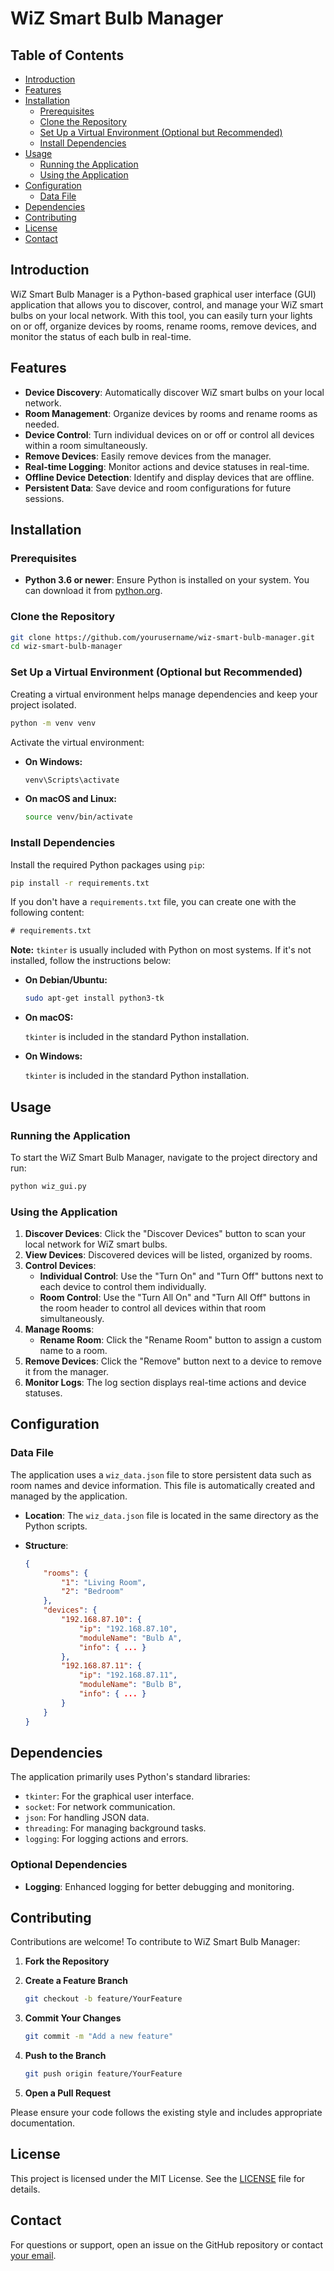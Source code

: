 # WiZ Smart Bulb Manager


## Table of Contents

- [Introduction](#introduction)
- [Features](#features)
- [Installation](#installation)
  - [Prerequisites](#prerequisites)
  - [Clone the Repository](#clone-the-repository)
  - [Set Up a Virtual Environment (Optional but Recommended)](#set-up-a-virtual-environment-optional-but-recommended)
  - [Install Dependencies](#install-dependencies)
- [Usage](#usage)
  - [Running the Application](#running-the-application)
  - [Using the Application](#using-the-application)
- [Configuration](#configuration)
  - [Data File](#data-file)
- [Dependencies](#dependencies)
- [Contributing](#contributing)
- [License](#license)
- [Contact](#contact)

## Introduction

WiZ Smart Bulb Manager is a Python-based graphical user interface (GUI) application that allows you to discover, control, and manage your WiZ smart bulbs on your local network. With this tool, you can easily turn your lights on or off, organize devices by rooms, rename rooms, remove devices, and monitor the status of each bulb in real-time.

## Features

- **Device Discovery**: Automatically discover WiZ smart bulbs on your local network.
- **Room Management**: Organize devices by rooms and rename rooms as needed.
- **Device Control**: Turn individual devices on or off or control all devices within a room simultaneously.
- **Remove Devices**: Easily remove devices from the manager.
- **Real-time Logging**: Monitor actions and device statuses in real-time.
- **Offline Device Detection**: Identify and display devices that are offline.
- **Persistent Data**: Save device and room configurations for future sessions.

## Installation

### Prerequisites

- **Python 3.6 or newer**: Ensure Python is installed on your system. You can download it from [python.org](https://www.python.org/downloads/).

### Clone the Repository

```bash
git clone https://github.com/yourusername/wiz-smart-bulb-manager.git
cd wiz-smart-bulb-manager
```

### Set Up a Virtual Environment (Optional but Recommended)

Creating a virtual environment helps manage dependencies and keep your project isolated.

```bash
python -m venv venv
```

Activate the virtual environment:

- **On Windows:**

  ```bash
  venv\Scripts\activate
  ```

- **On macOS and Linux:**

  ```bash
  source venv/bin/activate
  ```

### Install Dependencies

Install the required Python packages using `pip`:

```bash
pip install -r requirements.txt
```

If you don't have a `requirements.txt` file, you can create one with the following content:

```txt
# requirements.txt
```

**Note:** `tkinter` is usually included with Python on most systems. If it's not installed, follow the instructions below:

- **On Debian/Ubuntu:**

  ```bash
  sudo apt-get install python3-tk
  ```

- **On macOS:**

  `tkinter` is included in the standard Python installation.

- **On Windows:**

  `tkinter` is included in the standard Python installation.

## Usage

### Running the Application

To start the WiZ Smart Bulb Manager, navigate to the project directory and run:

```bash
python wiz_gui.py
```

### Using the Application

1. **Discover Devices**: Click the "Discover Devices" button to scan your local network for WiZ smart bulbs.
2. **View Devices**: Discovered devices will be listed, organized by rooms.
3. **Control Devices**:
   - **Individual Control**: Use the "Turn On" and "Turn Off" buttons next to each device to control them individually.
   - **Room Control**: Use the "Turn All On" and "Turn All Off" buttons in the room header to control all devices within that room simultaneously.
4. **Manage Rooms**:
   - **Rename Room**: Click the "Rename Room" button to assign a custom name to a room.
5. **Remove Devices**: Click the "Remove" button next to a device to remove it from the manager.
6. **Monitor Logs**: The log section displays real-time actions and device statuses.

## Configuration

### Data File

The application uses a `wiz_data.json` file to store persistent data such as room names and device information. This file is automatically created and managed by the application.

- **Location**: The `wiz_data.json` file is located in the same directory as the Python scripts.
- **Structure**:

  ```json
  {
      "rooms": {
          "1": "Living Room",
          "2": "Bedroom"
      },
      "devices": {
          "192.168.87.10": {
              "ip": "192.168.87.10",
              "moduleName": "Bulb A",
              "info": { ... }
          },
          "192.168.87.11": {
              "ip": "192.168.87.11",
              "moduleName": "Bulb B",
              "info": { ... }
          }
      }
  }
  ```

## Dependencies

The application primarily uses Python's standard libraries:

- `tkinter`: For the graphical user interface.
- `socket`: For network communication.
- `json`: For handling JSON data.
- `threading`: For managing background tasks.
- `logging`: For logging actions and errors.

### Optional Dependencies

- **Logging**: Enhanced logging for better debugging and monitoring.

## Contributing

Contributions are welcome! To contribute to WiZ Smart Bulb Manager:

1. **Fork the Repository**

2. **Create a Feature Branch**

   ```bash
   git checkout -b feature/YourFeature
   ```

3. **Commit Your Changes**

   ```bash
   git commit -m "Add a new feature"
   ```

4. **Push to the Branch**

   ```bash
   git push origin feature/YourFeature
   ```

5. **Open a Pull Request**

Please ensure your code follows the existing style and includes appropriate documentation.

## License

This project is licensed under the MIT License. See the [LICENSE](LICENSE) file for details.

## Contact

For questions or support, open an issue on the GitHub repository or contact [your email](mailto:ckajsing@gmail.com).

